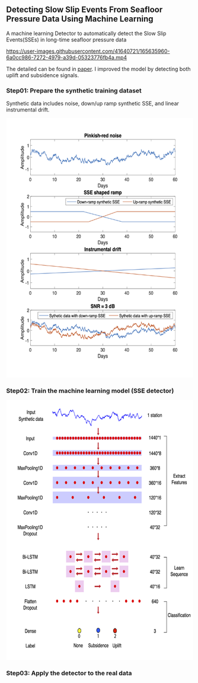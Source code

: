 ## Detecting Slow Slip Events From Seafloor Pressure Data Using Machine Learning
A machine learning Detector to automatically detect the Slow Slip Events(SSEs) in long-time seafloor pressure data

https://user-images.githubusercontent.com/41640721/165635960-6a0cc986-7272-4979-a39d-05323776fb4a.mp4


The detailed can be found in [paper](https://agupubs.onlinelibrary.wiley.com/doi/10.1029/2020GL087579). I improved the model by detecting both uplift and subsidence signals.

### Step01: Prepare the synthetic training dataset
Synthetic data includes noise, down/up ramp synthetic SSE, and linear instrumental drift. 
<center><img src=/Figures/Synthetic_data.png width="600" height="700"/></center>

### Step02: Train the machine learning model (SSE detector)
<center><img src=/Figures/Architecture.png width="700" height="700"/></center>

### Step03: Apply the detector to the real data
